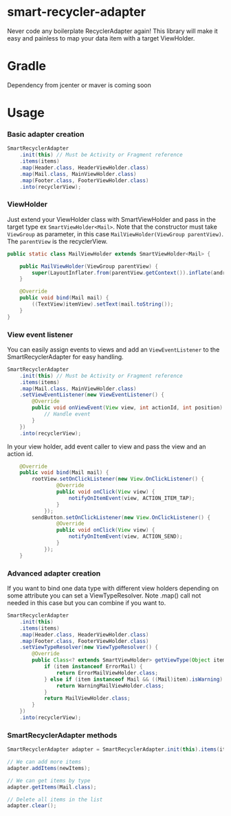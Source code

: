 # smart-recycler-adapter
Never code any boilerplate RecyclerAdapter again!
This library will make it easy and painless to map your data item with a target ViewHolder.

# Gradle
Dependency from jcenter or maver is coming soon

# Usage
### Basic adapter creation

```java
SmartRecyclerAdapter
    .init(this) // Must be Activity or Fragment reference
    .items(items)
    .map(Header.class, HeaderViewHolder.class)
    .map(Mail.class, MainViewHolder.class)
    .map(Footer.class, FooterViewHolder.class)
    .into(recyclerView);
```

### ViewHolder

Just extend your ViewHolder class with SmartViewHolder and pass in the target type ex `SmartViewHolder<Mail>`.
Note that the constructor must take `ViewGroup` as parameter, in this case ```MailViewHolder(ViewGroup parentView)```.
The `parentView` is the recyclerView.

```java
public static class MailViewHolder extends SmartViewHolder<Mail> {

    public MailViewHolder(ViewGroup parentView) {
        super(LayoutInflater.from(parentView.getContext()).inflate(android.R.layout.simple_list_item_1, parentView, false));
    }

    @Override
    public void bind(Mail mail) {
        ((TextView)itemView).setText(mail.toString());
    }
}
```

### View event listener

You can easily assign events to views and add an `ViewEventListener` to the SmartRecyclerAdapter for easy handling.

```java
SmartRecyclerAdapter
    .init(this) // Must be Activity or Fragment reference
    .items(items)
    .map(Mail.class, MainViewHolder.class)
    .setViewEventListener(new ViewEventListener() {
        @Override
        public void onViewEvent(View view, int actionId, int position) {
            // Handle event
        }
    })
    .into(recyclerView);
```
In your view holder, add event caller to view and pass the view and an action id.

```java
    @Override
    public void bind(Mail mail) {
        rootView.setOnClickListener(new View.OnClickListener() {
                @Override
                public void onClick(View view) {
                    notifyOnItemEvent(view, ACTION_ITEM_TAP);
                }
            });
        sendButton.setOnClickListener(new View.OnClickListener() {
                @Override
                public void onClick(View view) {
                    notifyOnItemEvent(view, ACTION_SEND);
                }
            });
    }
```

### Advanced adapter creation

If you want to bind one data type with different view holders depending on some attribute you can set a ViewTypeResolver.
Note .map() call not needed in this case but you can combine if you want to.

```java
SmartRecyclerAdapter
    .init(this)
    .items(items)
    .map(Header.class, HeaderViewHolder.class)
    .map(Footer.class, FooterViewHolder.class)
    .setViewTypeResolver(new ViewTypeResolver() {
        @Override
        public Class<? extends SmartViewHolder> getViewType(Object item, int position) {
            if (item instanceof ErrorMail) {
                return ErrorMailViewHolder.class;
            } else if (item instanceof Mail && ((Mail)item).isWarning) {
                return WarningMailViewHolder.class;
            }
            return MailViewHolder.class;
        }
    })
    .into(recyclerView);
```

### SmartRecyclerAdapter methods

```java
SmartRecyclerAdapter adapter = SmartRecyclerAdapter.init(this).items(items).map(Mail.class, MainViewHolder.class).into(recyclerView);

// We can add more items
adapter.addItems(newItems);

// We can get items by type
adapter.getItems(Mail.class);

// Delete all items in the list
adapter.clear();
```
